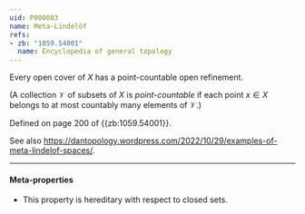 ```yaml
---
uid: P000083
name: Meta-Lindelöf
refs:
- zb: "1059.54001"
  name: Encyclopedia of general topology
---
```


Every open cover of $X$ has a point-countable open refinement.

(A collection $\mathscr V$ of subsets of $X$ is *point-countable* if each point $x\in X$ belongs to at most countably many elements of $\mathscr V$.)

Defined on page 200 of {{zb:1059.54001}}.

See also <https://dantopology.wordpress.com/2022/10/29/examples-of-meta-lindelof-spaces/>.

---
#### Meta-properties

- This property is hereditary with respect to closed sets.
